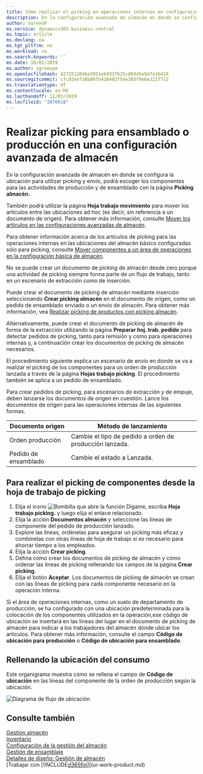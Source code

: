 ```yaml
---
title: Cómo realizar el picking en operaciones internas en configuraciones avanzadas de almacén | Documentos de Microsoft
description: En la configuración avanzada de almacén en donde se configura la ubicación para utilizar picking y envío, podrá escoger los componentes para las actividades de producción y de ensamblado con la página **Picking almacén**.
author: SorenGP
ms.service: dynamics365-business-central
ms.topic: article
ms.devlang: na
ms.tgt_pltfrm: na
ms.workload: na
ms.search.keywords: ''
ms.date: 10/01/2019
ms.author: sgroespe
ms.openlocfilehash: 4272512046a3951eb933fb25c869d5e9d7a3b416
ms.sourcegitcommit: cfc92eefa8b06fb426482f54e393f0e6e222f712
ms.translationtype: HT
ms.contentlocale: es-MX
ms.lasthandoff: 12/03/2019
ms.locfileid: "2876618"
---
```

# <a name="pick-for-production-or-assembly-in-advanced-warehouse-configurations"></a>Realizar picking para ensamblado o producción en una configuración avanzada de almacén
En la configuración avanzada de almacén en donde se configura la ubicación para utilizar picking y envío, podrá escoger los componentes para las actividades de producción y de ensamblado con la página **Picking almacén**.  

También podrá utilizar la página **Hoja trabajo movimiento** para mover los artículos entre las ubicaciones ad hoc (es decir, sin referencia a un documento de origen). Para obtener más información, consulte [Mover los artículos en las configuraciones avanzadas de almacén](warehouse-how-to-move-items-in-advanced-warehousing.md).  

Para obtener información acerca de los artículos de picking para las operaciones internas en las ubicaciones del almacén básico configuradas sólo para picking, consulte [Mover componentes a un área de operaciones en la configuración básica de almacén](warehouse-how-to-move-components-to-an-operation-area-in-basic-warehousing.md).  

No se puede crear un documento de picking de almacén desde cero porque una actividad de picking siempre forma parte de un flujo de trabajo, tanto en un escenario de extracción como de inserción.  

Puede crear el documento de picking de almacén mediante inserción seleccionando **Crear picking almacén** en el documento de origen, como un pedido de ensamblado enviado o un envío de almacén. Para obtener más información, vea [Realizar picking de productos con picking almacén](warehouse-how-to-pick-items-for-warehouse-shipment.md).  

Alternativamente, puede crear el documento de picking de almacén de forma de la extracción utilizando la página **Preparar hoj. trab. pedido** para detectar pedidos de picking, tanto para remisión y como para operaciones internas y, a continuación crear los documentos de picking de almacén necesarios.  

El procedimiento siguiente explica un escenario de envío en donde se va a realizar el picking de los componentes para un orden de producción lanzada a través de la página **Hojas trabajo picking**. El procedimiento también se aplica a un pedido de ensamblado.  

Para crear pedidos de picking, para escenarios de extracción y de empuje, deben lanzarse los documentos de origen en cuestión. Lance los documentos de origen para las operaciones internas de las siguientes formas.  

|Documento origen|Método de lanzamiento|  
|---------------------|--------------------|  
|Orden producción|Cambie el tipo de pedido a orden de producción lanzada.|  
|Pedido de ensamblado|Cambie el estado a Lanzada.|  

## <a name="to-pick-components-using-the-pick-worksheet"></a>Para realizar el picking de componentes desde la hoja de trabajo de picking  
1.  Elija el icono ![Bombilla que abre la función Dígame](media/ui-search/search_small.png "Dígame qué desea hacer"), escriba **Hoja trabajo picking.** y luego elija el enlace relacionado.  
2.  Elija la acción **Documentos almacén** y seleccione las líneas de componente del pedido de producción lanzado.  
3.  Explore las líneas, ordénelas para asegurar un picking más eficaz y combínelas con otras líneas de hoja de trabajo si es necesario para ahorrar tiempo a los empleados.  
4.  Elija la acción **Crear picking**.  
5.  Defina cómo crear los documentos de picking de almacén y cómo ordenar las líneas de picking rellenando los campos de la página **Crear picking**.  
6.  Elija el botón **Aceptar**. Los documentos de picking de almacén se crean con las líneas de picking para cada componente necesario en la operación interna.  

Si el área de operaciones internas, como un suelo de departamento de producción, se ha configurado con una ubicación predeterminada para la colocación de los componentes utilizados en la operación,ese código de ubicación se insertará en las líneas del lugar en el documento de picking de almacén para indicar a los trabajadores del almacén dónde ubicar los artículos. Para obtener más información, consulte el campo **Código de ubicación para producción** o **Código de ubicación para ensamblado**.

## <a name="filling-the-consumption-bin"></a>Rellenando la ubicación del consumo
Este organigrama muestra cómo se rellena el campo de **Código de ubicación** en las líneas del componente de la orden de producción según la ubicación.

![Diagrama de flujo de ubicación](media/binflow.png "BinFlow")  

## <a name="see-also"></a>Consulte también
[Gestión almacén](warehouse-manage-warehouse.md)  
[Inventario](inventory-manage-inventory.md)  
[Configuración de la gestión del almacén](warehouse-setup-warehouse.md)     
[Gestión de ensamblaje](assembly-assemble-items.md)    
[Detalles de diseño: Gestión de almacén](design-details-warehouse-management.md)  
[Trabajar con [!INCLUDE[d365fin](includes/d365fin_md.md)]](ui-work-product.md)
